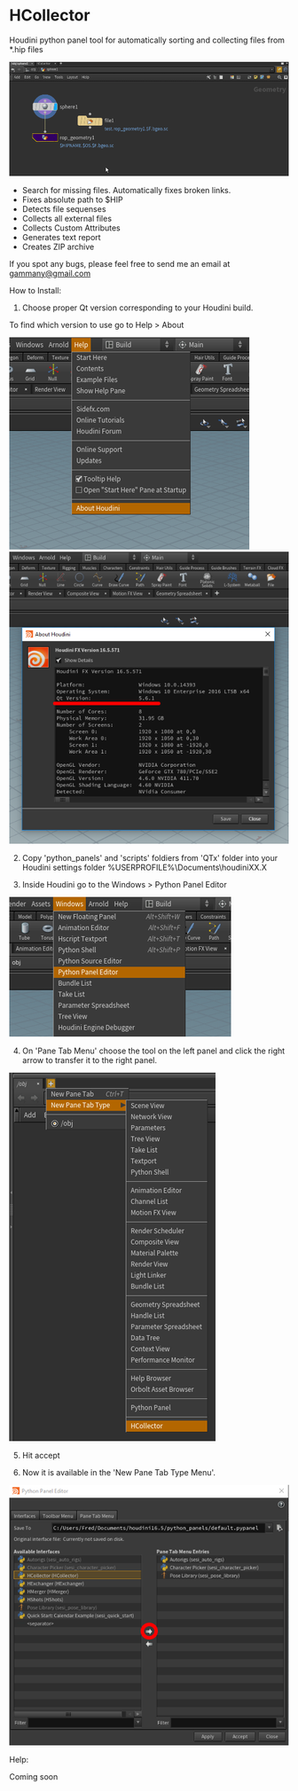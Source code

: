 # HCollector

Houdini python panel tool for automatically sorting and collecting files from \*.hip files

  ![Help](Help/Hcollector.gif)

- Search for missing files. Automatically fixes broken links.
- Fixes absolute path to $HIP
- Detects file sequenses
- Collects all external files
- Collects Custom Attributes
- Generates text report
- Creates ZIP archive    

If you spot any bugs, please feel free to send me an email at gammany@gmail.com

How to Install:

1. Choose proper Qt version corresponding to your Houdini build.
  
  To find which version to use go to Help > About
  
  ![4](Help/4.png)
  ![5](Help/5.png)
  
2. Copy 'python_panels' and 'scripts' foldiers from 'QTx' folder into your Houdini settings folder %USERPROFILE%\Documents\houdiniXX.X

3. Inside Houdini go to the Windows > Python Panel Editor

  ![1](Help/1.png)

4. On 'Pane Tab Menu' choose the tool on the left panel and click the right arrow to transfer it to the right panel. 

  ![3](Help/3.png)

5. Hit accept

6. Now it is available in the 'New Pane Tab Type Menu'.

  ![2](Help/2.png)

Help:

Coming soon

